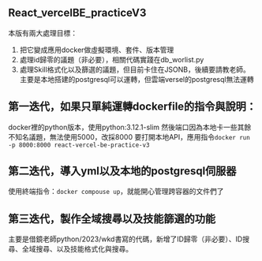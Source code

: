 ## React_vercelBE_practiceV3
本版有兩大處理目標：
1. 把它變成應用docker做虛擬環境、套件、版本管理
2. 處理id歸零的議題（非必要），相關代碼實踐在db_worlist.py
3. 處理Skill格式化以及篩選的議題，但目前卡住在JSONB，後續要請教老師。主要是本地搭建的postgresql可以運轉，但雲端versel的postgresql無法運轉

## 第一迭代，如果只單純運轉dockerfile的指令與說明：
docker裡的python版本，使用python:3.12.1-slim
然後端口因為本地卡一些其餘不知名議題，無法使用5000，改採8000
要打開本地API，應用指令`docker run -p 8000:8000 react-vercel-be-practice-v3`

## 第二迭代，導入yml以及本地的postgresql伺服器
使用終端指令：`docker compouse up`，就能開心管理跨容器的文件們了

## 第三迭代，製作全域搜尋以及技能篩選的功能
主要是借鏡老師python/2023/wkd書寫的代碼，新增了ID歸零（非必要）、ID搜尋、全域搜尋、以及技能格式化與搜尋。